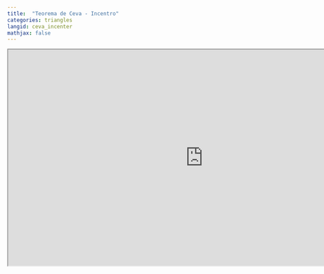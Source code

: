 ```yaml
---
title:  "Teorema de Ceva - Incentro"
categories: triangles
langid: ceva_incenter
mathjax: false
---
```


<iframe width="900" height="500"
	src="https://www.youtube.com/embed/nveNwL1y7aw?rel=0">
</iframe>
